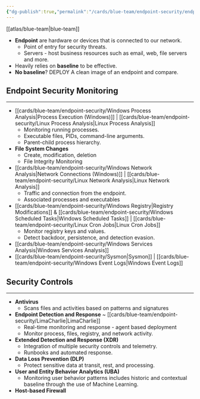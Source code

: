 ```yaml
---
{"dg-publish":true,"permalink":"/cards/blue-team/endpoint-security/endpoint-security/"}
---
```


[[atlas/blue-team\|blue-team]]

- **Endpoint** are hardware or devices that is connected to our network.
	- Point of entry for security threats.
	- Servers - host business resources such as email, web, file servers and more.
- Heavily relies on **baseline** to be effective.
- **No baseline**? DEPLOY A clean image of an endpoint and compare.
## Endpoint Security Monitoring
---
- [[cards/blue-team/endpoint-security/Windows Process Analysis\|Process Execution (Windows)]] | [[cards/blue-team/endpoint-security/Linux Process Analysis\|Linux Process Analysis]]
	- Monitoring running processes.
	- Executable files, PIDs, command-line arguments.
	- Parent-child process hierarchy.
- **File System Changes**
	- Create, modification, deletion
	- File Integrity Monitoring
- [[cards/blue-team/endpoint-security/Windows Network Analysis\|Network Connections (Windows)]] | [[cards/blue-team/endpoint-security/Linux Network Analysis\|Linux Network Analysis]]
	- Traffic and connection from the endpoint.
	- Associated processes and executables
- [[cards/blue-team/endpoint-security/Windows Registry\|Registry Modifications]] & [[cards/blue-team/endpoint-security/Windows Scheduled Tasks\|Windows Scheduled Tasks]] | [[cards/blue-team/endpoint-security/Linux Cron Jobs\|Linux Cron Jobs]] 
	- Monitor registry keys and values.
	- Detect backdoor, persistence, and detection evasion.
- [[cards/blue-team/endpoint-security/Windows Services Analysis\|Windows Services Analysis]]
- [[cards/blue-team/endpoint-security/Sysmon\|Sysmon]] | [[cards/blue-team/endpoint-security/Windows Event Logs\|Windows Event Logs]]
## Security Controls
---
- **Antivirus**
	- Scans files and activities based on patterns and signatures
- **Endpoint Detection and Response** ~ [[cards/blue-team/endpoint-security/LimaCharlie\|LimaCharlie]]
	- Real-time monitoring and response - agent based deployment
	- Monitor process, files, registry, and network activity.
- **Extended Detection and Response (XDR)**
	- Integration of multiple security controls and telemetry.
	- Runbooks and automated response.
- **Data Loss Prevention (DLP)**
	- Protect sensitive data at transit, rest, and processing.
- **User and Entity Behavior Analytics (UBA)**
	- Monitoring user behavior patterns includes historic and contextual baseline through the use of Machine Learning.
- **Host-based Firewall**


